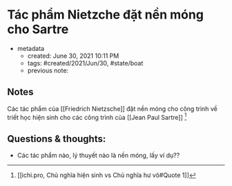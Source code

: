 ---
---

# Tác phẩm Nietzche đặt nền móng cho Sartre

- metadata
	- created: June 30, 2021 10:11 PM
	- tags: #created/2021/Jun/30, #state/boat  
	- previous note:

## Notes
Các tác phẩm của [[Friedrich Nietzsche]] đặt nền móng cho công trình về triết học hiện sinh cho các công trình của [[Jean Paul Sartre]] [^1]

## Questions & thoughts:
- Các tác phẩm nào, lý thuyết nào là nền móng, lấy ví dụ??

[^1]:[[ichi.pro, Chủ nghĩa hiện sinh vs Chủ nghĩa hư vô#Quote 1]]